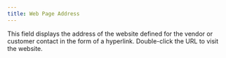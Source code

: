 ```yaml
---
title: Web Page Address
---
```



This field displays the address of the website  defined for the vendor or customer contact in the form of a hyperlink.  Double-click the URL to visit the website.
